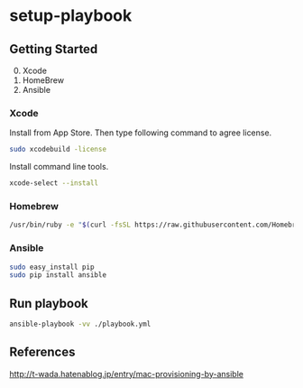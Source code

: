 setup-playbook
===

Getting Started
---

0. Xcode
1. HomeBrew
2. Ansible

### Xcode

Install from App Store. Then type following command to agree license.

```sh
sudo xcodebuild -license
```

Install command line tools.

```sh
xcode-select --install
```

### Homebrew

```sh
/usr/bin/ruby -e "$(curl -fsSL https://raw.githubusercontent.com/Homebrew/install/master/install)"
```

### Ansible

```sh
sudo easy_install pip
sudo pip install ansible
```

Run playbook
---

```sh
ansible-playbook -vv ./playbook.yml
```

References
---

http://t-wada.hatenablog.jp/entry/mac-provisioning-by-ansible
